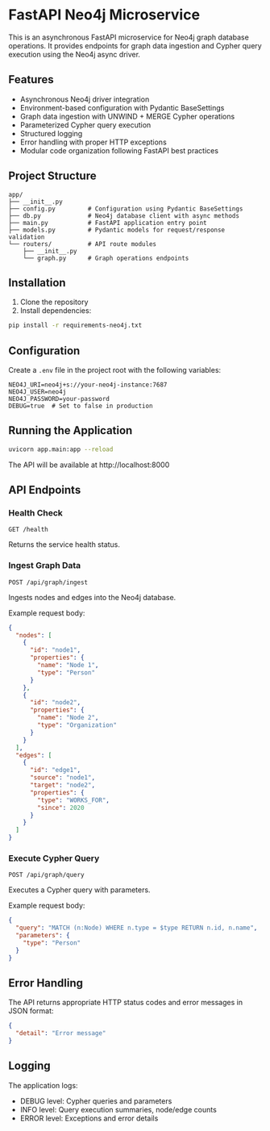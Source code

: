 # FastAPI Neo4j Microservice

This is an asynchronous FastAPI microservice for Neo4j graph database operations. It provides endpoints for graph data ingestion and Cypher query execution using the Neo4j async driver.

## Features

- Asynchronous Neo4j driver integration
- Environment-based configuration with Pydantic BaseSettings
- Graph data ingestion with UNWIND + MERGE Cypher operations
- Parameterized Cypher query execution
- Structured logging
- Error handling with proper HTTP exceptions
- Modular code organization following FastAPI best practices

## Project Structure

```
app/
├── __init__.py
├── config.py         # Configuration using Pydantic BaseSettings
├── db.py             # Neo4j database client with async methods
├── main.py           # FastAPI application entry point
├── models.py         # Pydantic models for request/response validation
└── routers/          # API route modules
    ├── __init__.py
    └── graph.py      # Graph operations endpoints
```

## Installation

1. Clone the repository
2. Install dependencies:

```bash
pip install -r requirements-neo4j.txt
```

## Configuration

Create a `.env` file in the project root with the following variables:

```
NEO4J_URI=neo4j+s://your-neo4j-instance:7687
NEO4J_USER=neo4j
NEO4J_PASSWORD=your-password
DEBUG=true  # Set to false in production
```

## Running the Application

```bash
uvicorn app.main:app --reload
```

The API will be available at http://localhost:8000

## API Endpoints

### Health Check

```
GET /health
```

Returns the service health status.

### Ingest Graph Data

```
POST /api/graph/ingest
```

Ingests nodes and edges into the Neo4j database.

Example request body:

```json
{
  "nodes": [
    {
      "id": "node1",
      "properties": {
        "name": "Node 1",
        "type": "Person"
      }
    },
    {
      "id": "node2",
      "properties": {
        "name": "Node 2",
        "type": "Organization"
      }
    }
  ],
  "edges": [
    {
      "id": "edge1",
      "source": "node1",
      "target": "node2",
      "properties": {
        "type": "WORKS_FOR",
        "since": 2020
      }
    }
  ]
}
```

### Execute Cypher Query

```
POST /api/graph/query
```

Executes a Cypher query with parameters.

Example request body:

```json
{
  "query": "MATCH (n:Node) WHERE n.type = $type RETURN n.id, n.name",
  "parameters": {
    "type": "Person"
  }
}
```

## Error Handling

The API returns appropriate HTTP status codes and error messages in JSON format:

```json
{
  "detail": "Error message"
}
```

## Logging

The application logs:
- DEBUG level: Cypher queries and parameters
- INFO level: Query execution summaries, node/edge counts
- ERROR level: Exceptions and error details